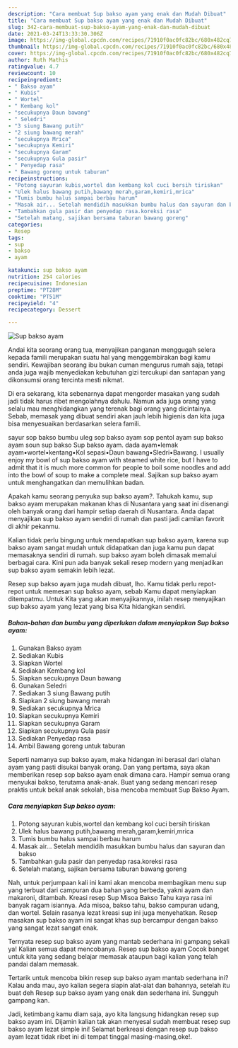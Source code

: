 ```yaml
---
description: "Cara membuat Sup bakso ayam yang enak dan Mudah Dibuat"
title: "Cara membuat Sup bakso ayam yang enak dan Mudah Dibuat"
slug: 342-cara-membuat-sup-bakso-ayam-yang-enak-dan-mudah-dibuat
date: 2021-03-24T13:33:30.306Z
image: https://img-global.cpcdn.com/recipes/71910f0ac0fc82bc/680x482cq70/sup-bakso-ayam-foto-resep-utama.jpg
thumbnail: https://img-global.cpcdn.com/recipes/71910f0ac0fc82bc/680x482cq70/sup-bakso-ayam-foto-resep-utama.jpg
cover: https://img-global.cpcdn.com/recipes/71910f0ac0fc82bc/680x482cq70/sup-bakso-ayam-foto-resep-utama.jpg
author: Ruth Mathis
ratingvalue: 4.7
reviewcount: 10
recipeingredient:
- " Bakso ayam"
- " Kubis"
- " Wortel"
- " Kembang kol"
- "secukupnya Daun bawang"
- " Seledri"
- "3 siung Bawang putih"
- "2 siung bawang merah"
- "secukupnya Mrica"
- "secukupnya Kemiri"
- "secukupnya Garam"
- "secukupnya Gula pasir"
- " Penyedap rasa"
- " Bawang goreng untuk taburan"
recipeinstructions:
- "Potong sayuran kubis,wortel dan kembang kol cuci bersih tiriskan"
- "Ulek halus bawang putih,bawang merah,garam,kemiri,mrica"
- "Tumis bumbu halus sampai berbau harum"
- "Masak air... Setelah mendidih masukkan bumbu halus dan sayuran dan bakso"
- "Tambahkan gula pasir dan penyedap rasa.koreksi rasa"
- "Setelah matang, sajikan bersama taburan bawang goreng"
categories:
- Resep
tags:
- sup
- bakso
- ayam

katakunci: sup bakso ayam 
nutrition: 254 calories
recipecuisine: Indonesian
preptime: "PT28M"
cooktime: "PT51M"
recipeyield: "4"
recipecategory: Dessert

---
```



![Sup bakso ayam](https://img-global.cpcdn.com/recipes/71910f0ac0fc82bc/680x482cq70/sup-bakso-ayam-foto-resep-utama.jpg)

Andai kita seorang orang tua, menyajikan panganan menggugah selera kepada famili merupakan suatu hal yang menggembirakan bagi kamu sendiri. Kewajiban seorang ibu bukan cuman mengurus rumah saja, tetapi anda juga wajib menyediakan kebutuhan gizi tercukupi dan santapan yang dikonsumsi orang tercinta mesti nikmat.

Di era  sekarang, kita sebenarnya dapat mengorder masakan yang sudah jadi tidak harus ribet mengolahnya dahulu. Namun ada juga orang yang selalu mau menghidangkan yang terenak bagi orang yang dicintainya. Sebab, memasak yang dibuat sendiri akan jauh lebih higienis dan kita juga bisa menyesuaikan berdasarkan selera famili. 

sayur sop bakso bumbu uleg sop bakso ayam sop pentol ayam sup bakso ayam soun sup bakso Sup bakso ayam. dada ayam•lemak ayam•wortel•kentang•Kol sepasi•Daun bawang•Sledri•Bawang. I usually enjoy my bowl of sup bakso ayam with steamed white rice, but I have to admit that it is much more common for people to boil some noodles and add into the bowl of soup to make a complete meal. Sajikan sup bakso ayam untuk menghangatkan dan memulihkan badan.

Apakah kamu seorang penyuka sup bakso ayam?. Tahukah kamu, sup bakso ayam merupakan makanan khas di Nusantara yang saat ini disenangi oleh banyak orang dari hampir setiap daerah di Nusantara. Anda dapat menyajikan sup bakso ayam sendiri di rumah dan pasti jadi camilan favorit di akhir pekanmu.

Kalian tidak perlu bingung untuk mendapatkan sup bakso ayam, karena sup bakso ayam sangat mudah untuk didapatkan dan juga kamu pun dapat memasaknya sendiri di rumah. sup bakso ayam boleh dimasak memalui berbagai cara. Kini pun ada banyak sekali resep modern yang menjadikan sup bakso ayam semakin lebih lezat.

Resep sup bakso ayam juga mudah dibuat, lho. Kamu tidak perlu repot-repot untuk memesan sup bakso ayam, sebab Kamu dapat menyiapkan ditempatmu. Untuk Kita yang akan menyajikannya, inilah resep menyajikan sup bakso ayam yang lezat yang bisa Kita hidangkan sendiri.

<!--inarticleads1-->

##### Bahan-bahan dan bumbu yang diperlukan dalam menyiapkan Sup bakso ayam:

1. Gunakan  Bakso ayam
1. Sediakan  Kubis
1. Siapkan  Wortel
1. Sediakan  Kembang kol
1. Siapkan secukupnya Daun bawang
1. Gunakan  Seledri
1. Sediakan 3 siung Bawang putih
1. Siapkan 2 siung bawang merah
1. Sediakan secukupnya Mrica
1. Siapkan secukupnya Kemiri
1. Siapkan secukupnya Garam
1. Siapkan secukupnya Gula pasir
1. Sediakan  Penyedap rasa
1. Ambil  Bawang goreng untuk taburan


Seperti namanya sup bakso ayam, maka hidangan ini berasal dari olahan ayam yang pasti disukai banyak orang. Dan yang pertama, saya akan memberikan resep sop bakso ayam enak dimana cara. Hampir semua orang menyukai bakso, terutama anak-anak. Buat yang sedang mencari resep praktis untuk bekal anak sekolah, bisa mencoba membuat Sup Bakso Ayam. 

<!--inarticleads2-->

##### Cara menyiapkan Sup bakso ayam:

1. Potong sayuran kubis,wortel dan kembang kol cuci bersih tiriskan
1. Ulek halus bawang putih,bawang merah,garam,kemiri,mrica
1. Tumis bumbu halus sampai berbau harum
1. Masak air... Setelah mendidih masukkan bumbu halus dan sayuran dan bakso
1. Tambahkan gula pasir dan penyedap rasa.koreksi rasa
1. Setelah matang, sajikan bersama taburan bawang goreng


Nah, untuk perjumpaan kali ini kami akan mencoba membagikan menu sup yang terbuat dari campuran dua bahan yang berbeda, yakni ayam dan makaroni, ditambah. Kreasi resep Sup Misoa Bakso Tahu kaya rasa ini banyak ragam isiannya. Ada misoa, bakso tahu, bakso campuran udang, dan wortel. Selain rasanya lezat kreasi sup ini juga menyehatkan. Resep masakan sup bakso ayam ini sangat khas sup bercampur dengan bakso yang sangat lezat sangat enak. 

Ternyata resep sup bakso ayam yang mantab sederhana ini gampang sekali ya! Kalian semua dapat mencobanya. Resep sup bakso ayam Cocok banget untuk kita yang sedang belajar memasak ataupun bagi kalian yang telah pandai dalam memasak.

Tertarik untuk mencoba bikin resep sup bakso ayam mantab sederhana ini? Kalau anda mau, ayo kalian segera siapin alat-alat dan bahannya, setelah itu buat deh Resep sup bakso ayam yang enak dan sederhana ini. Sungguh gampang kan. 

Jadi, ketimbang kamu diam saja, ayo kita langsung hidangkan resep sup bakso ayam ini. Dijamin kalian tak akan menyesal sudah membuat resep sup bakso ayam lezat simple ini! Selamat berkreasi dengan resep sup bakso ayam lezat tidak ribet ini di tempat tinggal masing-masing,oke!.

